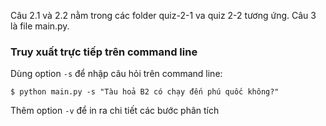 Câu 2.1 và 2.2 nằm trong các folder quiz-2-1 va quiz 2-2 tương ứng. Câu 3 là file main.py.

### Truy xuất trực tiếp trên command line
Dùng option `-s` để nhập câu hỏi trên command line:

```
$ python main.py -s "Tàu hoả B2 có chạy đến phú quốc không?"
```

Thêm option `-v` để in ra chi tiết các bước phân tích